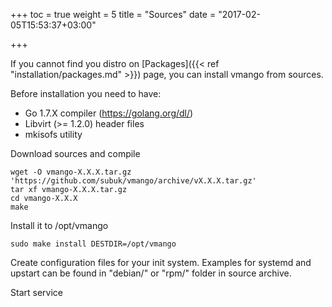+++
toc = true
weight = 5
title = "Sources"
date = "2017-02-05T15:53:37+03:00"

+++

If you cannot find you distro on [Packages]({{< ref "installation/packages.md" >}}) page, you can install vmango from sources.

Before installation you need to have:

* Go 1.7.X compiler (https://golang.org/dl/)
* Libvirt (>= 1.2.0) header files
* mkisofs utility

Download sources and compile

    wget -O vmango-X.X.X.tar.gz 'https://github.com/subuk/vmango/archive/vX.X.X.tar.gz'
    tar xf vmango-X.X.X.tar.gz
    cd vmango-X.X.X
    make


Install it to /opt/vmango

    sudo make install DESTDIR=/opt/vmango


Create configuration files for your init system. Examples for systemd and upstart can be found in "debian/" or "rpm/" folder in source archive.

Start service
